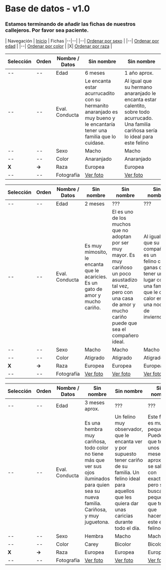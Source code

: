 # Base de datos - v1.0

### Estamos terminando de añadir las fichas de nuestros callejeros. Por favor sea paciente.

| Navegación
| [Inicio](http://beta.callejerosdelepe.org/database) | Fichas
|--|--|
|--| [Ordenar por sexo](http://beta.callejerosdelepe.org/database/order/sex) |
|--| [Ordenar por edad](http://beta.callejerosdelepe.org/database/order/age) |
|--| [Ordenar por color](http://beta.callejerosdelepe.org/database/order/color) |
|X| [Ordenar por raza](http://beta.callejerosdelepe.org/database/order/raza) |

| Selección| Orden | Nombre / Datos | Sin nombre | Sin nombre |
|--|--|--|--|--|
|--|--| Edad | 6 meses | 1 año aprox. |
|--|--| Eval. Conducta | Le encanta estar acurrucadito con su hermanito anaranjado es muy bueno y le encantaría tener una familia que lo cuidase. |Al igual que su hermano anaranjado le encanta estar calentito, sobre todo acurrucado. Una familia cariñosa sería lo ideal para este felino|
|--|--| Sexo | Macho | Macho |
|--|--| Color | Anaranjado | Anaranjado|
|**X**|**->**| Raza | Europea | Europea |
|--|--| Fotografía | [Ver foto](https://github.com/callejerosdelepe/database/blob/main/img_db/oranged/oranged1.jpeg) | [Ver foto](https://github.com/callejerosdelepe/database/blob/main/img_db/oranged/oranged2.jpeg) |



| Selección| Orden | Nombre / Datos | Sin nombre | Sin nombre | Sin nombre |
|--|--|--|--|--|--|
|--|--| Edad | 2 meses | ??? | ??? |
|--|--| Eval. Conducta | Es muy mimosito, le encanta que le acaricies. Es un gato de amor y mucho cariño. | El es uno de los muchos que no adoptan por ser muy mayor. Es muy cariñoso un poco asustadizo tal vez, pero con una casa de amor y mucho cariño puede que sea el compañero ideal. | Al igual que su compañero es un felino con ganas de tener un lugar con una familia que le de calor en una noche de invierno. |
|--|--| Sexo | Macho | Macho | Macho |
|--|--| Color | Atigrado | Atigrado | Atigrado |
|**X**|**->**| Raza | Europea | Europea | Europea |
|--|--| Fotografía | [Ver foto](https://github.com/callejerosdelepe/database/blob/main/img_db/tigrered/atigrered1.jpeg) | [Ver foto](https://github.com/callejerosdelepe/database/blob/main/img_db/tigrered/cofito1.jpeg) | [Ver foto](https://github.com/callejerosdelepe/database/blob/main/img_db/tigrered/cofito2.jpeg) |


| Selección| Orden | Nombre / Datos | Sin nombre | Sin nombre | Sin nombre |
|--|--|--|--|--|--|
|--|--| Edad | 3 meses aprox. | ??? | ??? |
|--|--| Eval. Conducta | Es una hembra muy cariñosa, todo color no tiene más que ver sus ojos iluminados para quien sea su nueva familia. Cariñosa, y muy juguetona. | Un felino muy observador, que le encanta ver y por supuesto tener cariño de su familia. Un felino ideal para aquellos que les quiera dar unas caricias durante todo el día. | Este felino es muy pequeñito. Puede que tenga unos 2 meses aprox. No se sabe con exactitud, pero si buscas un pequeñin que te de que hacer, este es tu felino.|
|--|--| Sexo | Hembra | Macho | Macho |
|--|--| Color | Carey | Bicolor | Bicolor |
|**X**|**->**| Raza | Europea | Europea | Europea |
|--|--| Fotografía | [Ver foto](https://github.com/callejerosdelepe/database/blob/main/img_db/unspecified/carey1.jpeg) | [Ver foto](https://github.com/callejerosdelepe/database/blob/main/img_db/unspecified/blackwhite2.jpeg) | [Ver foto](https://github.com/callejerosdelepe/database/blob/main/img_db/unspecified/blackwhite2.jpeg) |
